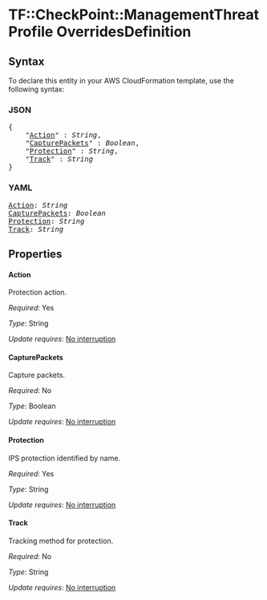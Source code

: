 # TF::CheckPoint::ManagementThreatProfile OverridesDefinition

## Syntax

To declare this entity in your AWS CloudFormation template, use the following syntax:

### JSON

<pre>
{
    "<a href="#action" title="Action">Action</a>" : <i>String</i>,
    "<a href="#capturepackets" title="CapturePackets">CapturePackets</a>" : <i>Boolean</i>,
    "<a href="#protection" title="Protection">Protection</a>" : <i>String</i>,
    "<a href="#track" title="Track">Track</a>" : <i>String</i>
}
</pre>

### YAML

<pre>
<a href="#action" title="Action">Action</a>: <i>String</i>
<a href="#capturepackets" title="CapturePackets">CapturePackets</a>: <i>Boolean</i>
<a href="#protection" title="Protection">Protection</a>: <i>String</i>
<a href="#track" title="Track">Track</a>: <i>String</i>
</pre>

## Properties

#### Action

Protection action.

_Required_: Yes

_Type_: String

_Update requires_: [No interruption](https://docs.aws.amazon.com/AWSCloudFormation/latest/UserGuide/using-cfn-updating-stacks-update-behaviors.html#update-no-interrupt)

#### CapturePackets

Capture packets.

_Required_: No

_Type_: Boolean

_Update requires_: [No interruption](https://docs.aws.amazon.com/AWSCloudFormation/latest/UserGuide/using-cfn-updating-stacks-update-behaviors.html#update-no-interrupt)

#### Protection

IPS protection identified by name.

_Required_: Yes

_Type_: String

_Update requires_: [No interruption](https://docs.aws.amazon.com/AWSCloudFormation/latest/UserGuide/using-cfn-updating-stacks-update-behaviors.html#update-no-interrupt)

#### Track

Tracking method for protection.

_Required_: No

_Type_: String

_Update requires_: [No interruption](https://docs.aws.amazon.com/AWSCloudFormation/latest/UserGuide/using-cfn-updating-stacks-update-behaviors.html#update-no-interrupt)

